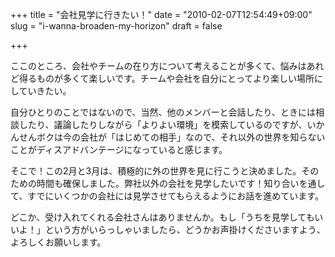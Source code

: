 +++
title = "会社見学に行きたい！"
date = "2010-02-07T12:54:49+09:00"
slug = "i-wanna-broaden-my-horizon"
draft = false

+++

<p>ここのところ、会社やチームの在り方について考えることが多くて、悩みはあれど得るものが多くて楽しいです。チームや会社を自分にとってより楽しい場所にしていきたい。</p>
<p>自分ひとりのことではないので、当然、他のメンバーと会話したり、ときには相談したり、議論したりしながら「よりよい環境」を模索しているのですが、いかんせんボクは今の会社が「はじめての相手」なので、それ以外の世界を知らないことがディスアドバンテージになっていると感じます。</p>
<p>そこで！この2月と3月は、積極的に外の世界を見に行こうと決めました。そのための時間も確保しました。弊社以外の会社を見学したいです！知り合いを通して、すでにいくつかの会社には見学させてもらえるようにお話を進めています。</p>
<p>どこか、受け入れてくれる会社さんはありませんか。もし「うちを見学してもいいよ！」という方がいらっしゃいましたら、どうかお声掛けくださいますよう、よろしくお願いします。</p>
